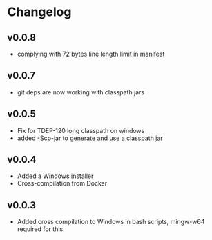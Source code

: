 # Changelog 
## v0.0.8
- complying with 72 bytes line length limit in manifest
## v0.0.7
- git deps are now working with classpath jars
## v0.0.5
- Fix for TDEP-120 long classpath on windows
- added -Scp-jar to generate and use a classpath jar
## v0.0.4
- Added a Windows installer
- Cross-compilation from Docker
## v0.0.3
- Added cross compilation to Windows in bash scripts, mingw-w64 required for this.
